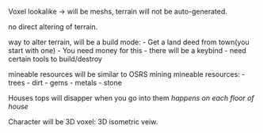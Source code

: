 Voxel lookalike -> will be meshs, terrain will not be auto-generated.

no direct altering of terrain.

way to alter terrain, will be a build mode:
    - Get a land deed from town(you start with one)
            - You need money for this
    - there will be a keybind
    - need certain tools to build/destroy

mineable resources will be similar to OSRS mining
    mineable resources:
        - trees
        - dirt
        - gems
        - metals
        - stone

Houses tops will disapper when you go into them
*happens on each floor of house*

Character will be 3D voxel:
    3D isometric veiw.
